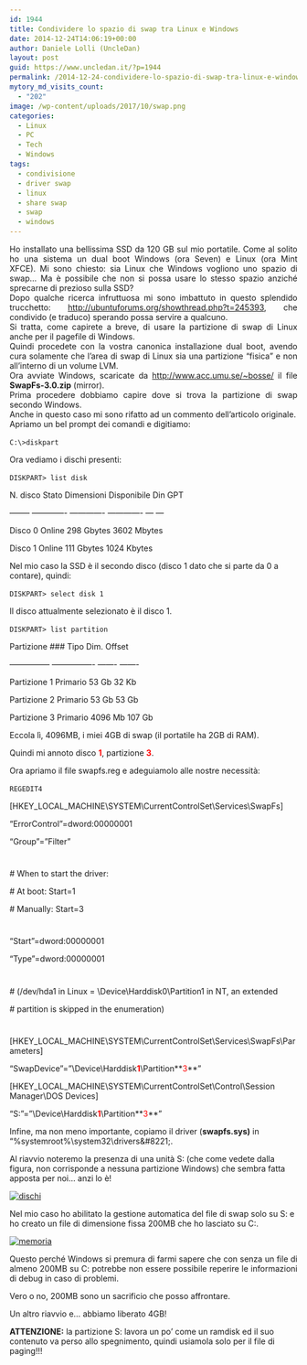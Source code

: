 ```yaml
---
id: 1944
title: Condividere lo spazio di swap tra Linux e Windows
date: 2014-12-24T14:06:19+00:00
author: Daniele Lolli (UncleDan)
layout: post
guid: https://www.uncledan.it/?p=1944
permalink: /2014-12-24-condividere-lo-spazio-di-swap-tra-linux-e-windows.html
mytory_md_visits_count:
  - "202"
image: /wp-content/uploads/2017/10/swap.png
categories:
  - Linux
  - PC
  - Tech
  - Windows
tags:
  - condivisione
  - driver swap
  - linux
  - share swap
  - swap
  - windows
---
```

<p style="text-align: justify;">
  Ho installato una bellissima SSD da 120 GB sul mio portatile. Come al solito ho una sistema un dual boot Windows (ora Seven) e Linux (ora Mint XFCE). Mi sono chiesto: sia Linux che Windows vogliono uno spazio di swap&#8230; Ma è possibile che non si possa usare lo stesso spazio anziché sprecarne di prezioso sulla SSD?<br /> Dopo qualche ricerca infruttuosa mi sono imbattuto in questo splendido trucchetto: <a title="http://ubuntuforums.org/showthread.php?t=245393" href="http://ubuntuforums.org/showthread.php?t=245393" target="_blank" rel="noopener">http://ubuntuforums.org/showthread.php?t=245393</a>, che condivido (e traduco) sperando possa servire a qualcuno.<br /> Si tratta, come capirete a breve, di usare la partizione di swap di Linux anche per il pagefile di Windows.<br /> Quindi procedete con la vostra canonica installazione dual boot, avendo cura solamente che l&#8217;area di swap di Linux sia una partizione &#8220;fisica&#8221; e non all&#8217;interno di un volume LVM.<br /> Ora avviate Windows, scaricate da <a title="http://www.acc.umu.se/~bosse/" href="http://www.acc.umu.se/~bosse/" target="_blank" rel="noopener">http://www.acc.umu.se/~bosse/</a> il file <strong>SwapFs-3.0.zip</strong> (mirror).<br /> Prima procedere dobbiamo capire dove si trova la partizione di swap secondo Windows.<br /> Anche in questo caso mi sono rifatto ad un commento dell&#8217;articolo originale.<br /> Apriamo un bel prompt dei comandi e digitiamo:
</p>

`C:\>diskpart`

Ora vediamo i dischi presenti:

`DISKPART> list disk`

N. disco Stato Dimensioni Disponibile Din GPT
  
&#8212;&#8212;&#8211; &#8212;&#8212;&#8212;&#8212;- &#8212;&#8212;&#8212;&#8212;- &#8212;&#8212;&#8212;&#8212;- &#8212; &#8212;
  
Disco 0 Online 298 Gbytes 3602 Mbytes
  
Disco 1 Online 111 Gbytes 1024 Kbytes

Nel mio caso la SSD è il secondo disco (disco 1 dato che si parte da 0 a contare), quindi:

`DISKPART> select disk 1`

Il disco attualmente selezionato è il disco 1.

`DISKPART> list partition`

Partizione ### Tipo Dim. Offset
  
&#8212;&#8212;&#8212;&#8212;&#8212; &#8212;&#8212;&#8212;&#8212;&#8212;- &#8212;&#8212;- &#8212;&#8212;-
  
Partizione 1 Primario 53 Gb 32 Kb
  
Partizione 2 Primario 53 Gb 53 Gb
  
Partizione 3 Primario 4096 Mb 107 Gb

Eccola lì, 4096MB, i miei 4GB di swap (il portatile ha 2GB di RAM).
  
Quindi mi annoto disco **<span style="color: #ff0000;">1</span>**, partizione **<span style="color: #ff0000;">3</span>**.

Ora apriamo il file swapfs.reg e adeguiamolo alle nostre necessità:

`REGEDIT4`

[HKEY\_LOCAL\_MACHINE\SYSTEM\CurrentControlSet\Services\SwapFs]

&#8220;ErrorControl&#8221;=dword:00000001

&#8220;Group&#8221;=&#8221;Filter&#8221;

#
  
\# When to start the driver:
  
\# At boot: Start=1
  
\# Manually: Start=3
  
#
  
&#8220;Start&#8221;=dword:00000001

&#8220;Type&#8221;=dword:00000001

#
  
\# (/dev/hda1 in Linux = \\Device\\Harddisk0\\Partition1 in NT, an extended
  
\# partition is skipped in the enumeration)
  
#

[HKEY\_LOCAL\_MACHINE\SYSTEM\CurrentControlSet\Services\SwapFs\Parameters]

&#8220;SwapDevice&#8221;=&#8221;\\Device\\Harddisk<span style="color: #ff0000;"><strong>1</strong></span>\\Partition**<span style="color: #ff0000;">3</span>**&#8221;

[HKEY\_LOCAL\_MACHINE\SYSTEM\CurrentControlSet\Control\Session Manager\DOS Devices]

&#8220;S:&#8221;=&#8221;\\Device\\Harddisk<span style="color: #ff0000;"><strong>1</strong></span>\\Partition**<span style="color: #ff0000;">3</span>**&#8221;
  
Infine, ma non meno importante, copiamo il driver (**swapfs.sys)** in &#8220;%systemroot%\system32\drivers\&#8221;.

Al riavvio noteremo la presenza di una unità S: (che come vedete dalla figura, non corrisponde a nessuna partizione Windows) che sembra fatta apposta per noi&#8230; anzi lo è!

[<img class="alignnone size-full wp-image-1947" src="/wp-content/uploads/2014/12/dischi.png" alt="dischi" width="601" height="303" srcset="/wp-content/uploads/2014/12/dischi.png 601w, /wp-content/uploads/2014/12/dischi-300x151.png 300w" sizes="(max-width: 601px) 100vw, 601px" />](/wp-content/uploads/2014/12/dischi.png)

Nel mio caso ho abilitato la gestione automatica del file di swap solo su S: e ho creato un file di dimensione fissa 200MB che ho lasciato su C:.

<p style="text-align: justify;">
  <a href="/wp-content/uploads/2014/12/memoria.png"><img class="alignnone size-full wp-image-1946" src="/wp-content/uploads/2014/12/memoria.png" alt="memoria" width="354" height="464" srcset="/wp-content/uploads/2014/12/memoria.png 354w, /wp-content/uploads/2014/12/memoria-229x300.png 229w" sizes="(max-width: 354px) 100vw, 354px" /></a>
</p>

<p style="text-align: justify;">
  Questo perché Windows si premura di farmi sapere che con senza un file di almeno 200MB su C: potrebbe non essere possibile reperire le informazioni di debug in caso di problemi.
</p>

Vero o no, 200MB sono un sacrificio che posso affrontare.

Un altro riavvio e&#8230; abbiamo liberato 4GB!

**ATTENZIONE:** la partizione S: lavora un po&#8217; come un ramdisk ed il suo contenuto va perso allo spegnimento, quindi usiamola solo per il file di paging!!!